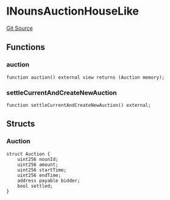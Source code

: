 # INounsAuctionHouseLike
[Git Source](https://github.com/lastpunk9999/noun-scout-contract/blob/4931ca85f3f8c4a5eb8112a354fc4bbc71b200a3/src/Interfaces.sol)


## Functions
### auction


```solidity
function auction() external view returns (Auction memory);
```

### settleCurrentAndCreateNewAuction


```solidity
function settleCurrentAndCreateNewAuction() external;
```

## Structs
### Auction

```solidity
struct Auction {
    uint256 nounId;
    uint256 amount;
    uint256 startTime;
    uint256 endTime;
    address payable bidder;
    bool settled;
}
```

